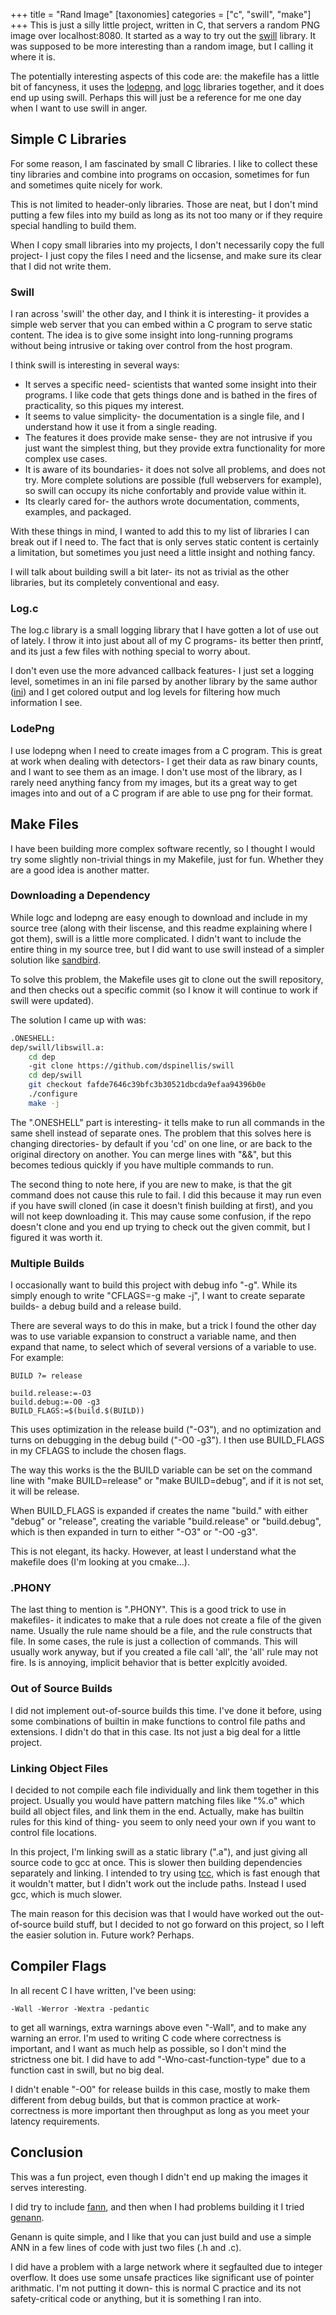 +++
title = "Rand Image"
[taxonomies]
categories = ["c", "swill", "make"]
+++
This is just a silly little project, written in C, that servers a random PNG
image over localhost:8080. It started as a way to try out the
[swill](https://github.com/dspinellis/swill) library. It was supposed to be
more interesting than a random image, but I calling it where it is.


The potentially interesting aspects of this code are: the makefile has a little
bit of fancyness, it uses the [lodepng](https://github.com/lvandeve/lodepng),
and [logc](https://github.com/rxi/log.c) libraries together, and it does end up
using swill. Perhaps this will just be a reference for me one day when I want
to use swill in anger.


## Simple C Libraries
For some reason, I am fascinated by small C libraries. I like to collect these
tiny libraries and combine into programs on occasion, sometimes for fun and
sometimes quite nicely for work.


This is not limited to header-only libraries. Those are neat, but I don't mind
putting a few files into my build as long as its not too many or if they
require special handling to build them.


When I copy small libraries into my projects, I don't necessarily copy the full
project- I just copy the files I need and the licsense, and make sure its clear
that I did not write them.



### Swill
I ran across 'swill' the other day, and I think it is interesting- it provides
a simple web server that you can embed within a C program to serve static
content. The idea is to give some insight into long-running programs without
being intrusive or taking over control from the host program.


I think swill is interesting in several ways: 

  * It serves a specific need- scientists that wanted some insight into their programs. I
  like code that gets things done and is bathed in the fires of practicality, so this
  piques my interest.
  * It seems to value simplicity- the documentation is a single file, and I understand how it
  use it from a single reading.
  * The features it does provide make sense- they are not intrusive if you just want the
  simplest thing, but they provide extra functionality for more complex use cases.
  * It is aware of its boundaries- it does not solve all problems, and does not try.
  More complete solutions are possible (full webservers for example), so swill can
  occupy its niche confortably and provide value within it.
  * Its clearly cared for- the authors wrote documentation, comments, examples, and packaged.
  

With these things in mind, I wanted to add this to my list of libraries I can
break out if I need to. The fact that is only serves static content is
certainly a limitation, but sometimes you just need a little insight and
nothing fancy.

I will talk about building swill a bit later- its not as trivial as the other
libraries, but its completely conventional and easy.

### Log.c
The log.c library is a small logging library that I have gotten a lot of use
out of lately.  I throw it into just about all of my C programs- its better
then printf, and its just a few files with nothing special to worry about.


I don't even use the more advanced callback features- I just set a logging
level, sometimes in an ini file parsed by another library by the same author
([ini](https://github.com/rxi/ini)) and I get colored output and log levels for
filtering how much information I see.

### LodePng
I use lodepng when I need to create images from a C program. This is great at
work when dealing with detectors- I get their data as raw binary counts, and I
want to see them as an image.  I don't use most of the library, as I rarely
need anything fancy from my images, but its a great way to get images into and
out of a C program if are able to use png for their format.


## Make Files
I have been building more complex software recently, so I thought I would try
some slightly non-trivial things in my Makefile, just for fun. Whether they are
a good idea is another matter.


### Downloading a Dependency
While logc and lodepng are easy enough to download and include in my source
tree (along with their liscense, and this readme explaining where I got them),
swill is a little more complicated. I didn't want to include the entire thing
in my source tree, but I did want to use swill instead of a simpler solution
like [sandbird](https://github.com/rxi/sandbird).


To solve this problem, the Makefile uses git to clone out the swill repository,
and then checks out a specific commit (so I know it will continue to work if
swill were updated).


The solution I came up with was:
```bash
.ONESHELL:
dep/swill/libswill.a:
	cd dep 
	-git clone https://github.com/dspinellis/swill
	cd dep/swill
	git checkout fafde7646c39bfc3b30521dbcda9efaa94396b0e
	./configure
	make -j
```
The ".ONESHELL" part is interesting- it tells make to run all commands in the
same shell instead of separate ones. The problem that this solves here is
changing directories- by default if you 'cd' on one line, or are back to the
original directory on another. You can merge lines with "&&", but this becomes
tedious quickly if you have multiple commands to run.


The second thing to note here, if you are new to make, is that the git command
does not cause this rule to fail. I did this because it may run even if you
have swill cloned (in case it doesn't finish building at first), and you will
not keep downloading it. This may cause some confusion, if the repo doesn't
clone and you end up trying to check out the given commit, but I figured it was
worth it.


### Multiple Builds
I occasionally want to build this project with debug info "-g". While its simply enough to 
write "CFLAGS=-g make -j", I want to create separate builds- a debug build and a release build.


There are several ways to do this in make, but a trick I found the other day
was to use variable expansion to construct a variable name, and then expand
that name, to select which of several versions of a variable to use. For
example:
```
BUILD ?= release

build.release:=-O3
build.debug:=-O0 -g3
BUILD_FLAGS:=$(build.$(BUILD))
```
This uses optimization in the release build ("-O3"), and no optimization and
turns on debugging in the debug build ("-O0 -g3"). I then use BUILD\_FLAGS in
my CFLAGS to include the chosen flags.

The way this works is the the BUILD variable can be set on the command line
with "make BUILD=release" or "make BUILD=debug", and if it is not set, it will
be release.

When BUILD\_FLAGS is expanded if creates the name "build." with either "debug"
or "release", creating the variable "build.release" or "build.debug", which is
then expanded in turn to either "-O3" or "-O0 -g3".


This is not elegant, its hacky. However, at least I understand what the
makefile does (I'm looking at you cmake...).


### .PHONY
The last thing to mention is ".PHONY". This is a good trick to use in
makefiles- it indicates to make that a rule does not create a file of the given
name. Usually the rule name should be a file, and the rule constructs that
file. In some cases, the rule is just a collection of commands. This will
usually work anyway, but if you created a file call 'all', the 'all' rule may
not fire. Is is annoying, implicit behavior that is better explcitly avoided.


### Out of Source Builds
I did not implement out-of-source builds this time. I've done it before, using
some combinations of builtin in make functions to control file paths and
extensions. I didn't do that in this case.  Its not just a big deal for a
little project.


### Linking Object Files
I decided to not compile each file individually and link them together in this
project. Usually you would have pattern matching files like "%.o" which build all
object files, and link them in the end. Actually, make has builtin rules for
this kind of thing- you seem to only need your own if you want to control
file locations.


In this project, I'm linking swill as a static library (".a"), and just giving
all source code to gcc at once. This is slower then building dependencies
separately and linking. I intended to try using
[tcc](https://github.com/TinyCC/tinycc), which is fast enough that it wouldn't
matter, but I didn't work out the include paths. Instead I used gcc, which is
much slower.


The main reason for this decision was that I would have worked out the
out-of-source build stuff, but I decided to not go forward on this project, so
I left the easier solution in. Future work? Perhaps.

## Compiler Flags
In all recent C I have written, I've been using:
```
-Wall -Werror -Wextra -pedantic
```
to get all warnings, extra warnings above even "-Wall", and to make any warning an error.
I'm used to writing C code where correctness is important, and I want as much
help as possible, so I don't mind the strictness one bit. I did have to add 
"-Wno-cast-function-type" due to a function cast in swill, but no big deal.


I didn't enable "-O0" for release builds in this case, mostly to make them
different from debug builds, but that is common practice at work- correctness
is more important then throughput as long as you meet your latency requirements.


## Conclusion
This was a fun project, even though I didn't end up making the images it serves
interesting. 


I did try to include [fann](https://github.com/libfann/fann), and
then when I had problems building it I tried [genann](https://github.com/codeplea/genann).


Genann is quite simple, and I like that you can just build and use a simple ANN
in a few lines of code with just two files (.h and .c).


I did have a problem with a large network where it segfaulted due to integer
overflow. It does use some unsafe practices like significant
use of pointer arithmatic. I'm not putting it down- this is normal C practice
and its not safety-critical code or anything, but it is something I ran into.

